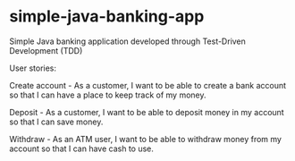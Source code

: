 # simple-java-banking-app
Simple Java banking application developed through Test-Driven Development (TDD)

User stories:

Create account - As a customer, I want to be able to create a bank account so that I can have a place to keep track of my money.

Deposit - As a customer, I want to be able to deposit money in my account so that I can save money.

Withdraw - As an ATM user, I want to be able to withdraw money from my account so that I can have cash to use.
